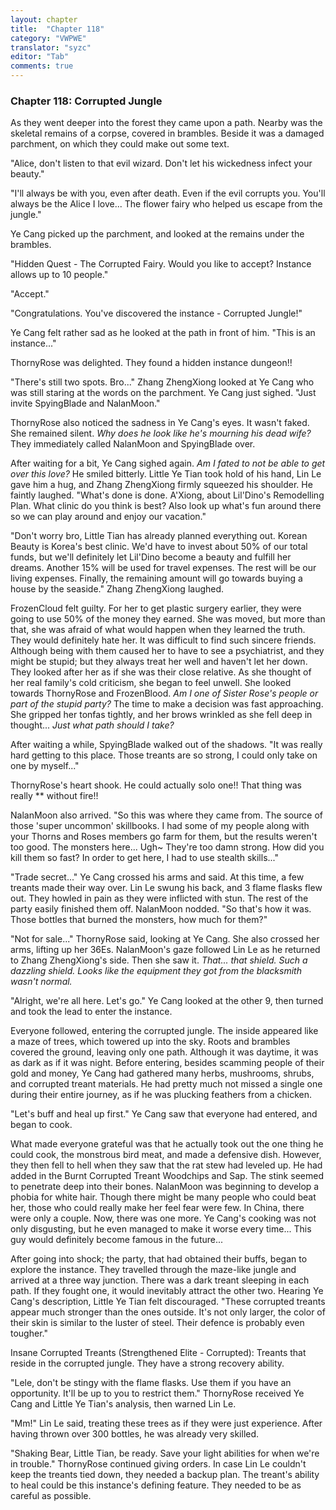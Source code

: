 ```yaml
---
layout: chapter
title:  "Chapter 118"
category: "VWPWE"
translator: "syzc"
editor: "Tab"
comments: true
---
```


### Chapter 118: Corrupted Jungle

As they went deeper into the forest they came upon a path. Nearby was the skeletal remains of a corpse, covered in brambles. Beside it was a damaged parchment, on which they could make out some text.

"Alice, don't listen to that evil wizard. Don't let his wickedness infect your beauty."

"I'll always be with you, even after death. Even if the evil corrupts you. You'll always be the Alice I love... The flower fairy who helped us escape from the jungle."

Ye Cang picked up the parchment, and looked at the remains under the brambles.

"Hidden Quest - The Corrupted Fairy. Would you like to accept? Instance allows up to 10 people."

"Accept."

"Congratulations. You've discovered the instance - Corrupted Jungle!"

Ye Cang felt rather sad as he looked at the path in front of him. "This is an instance..."

ThornyRose was delighted. They found a hidden instance dungeon!!

"There's still two spots. Bro..." Zhang ZhengXiong looked at Ye Cang who was still staring at the words on the parchment. Ye Cang just sighed. "Just invite SpyingBlade and NalanMoon."

ThornyRose also noticed the sadness in Ye Cang's eyes. It wasn't faked. She remained silent. *Why does he look like he's mourning his dead wife?* They immediately called NalanMoon and SpyingBlade over.

After waiting for a bit, Ye Cang sighed again. *Am I fated to not be able to get over this love?* He smiled bitterly. Little Ye Tian took hold of his hand, Lin Le gave him a hug, and Zhang ZhengXiong firmly squeezed his shoulder. He faintly laughed. "What's done is done. A'Xiong, about Lil'Dino's Remodelling Plan. What clinic do you think is best? Also look up what's fun around there so we can play around and enjoy our vacation."

"Don't worry bro, Little Tian has already planned everything out. Korean Beauty is Korea's best clinic. We'd have to invest about 50% of our total funds, but we'll definitely let Lil'Dino become a beauty and fulfill her dreams. Another 15% will be used for travel expenses. The rest will be our living expenses. Finally, the remaining amount will go towards buying a house by the seaside." Zhang ZhengXiong laughed.  

FrozenCloud felt guilty. For her to get plastic surgery earlier, they were going to use 50% of the money they earned. She was moved, but more than that, she was afraid of what would happen when they learned the truth. They would definitely hate her. It was difficult to find such sincere friends. Although being with them caused her to have to see a psychiatrist, and they might be stupid; but they always treat her well and haven't let her down. They looked after her as if she was their close relative. As she thought of her real family's cold criticism, she began to feel unwell. She looked towards ThornyRose and FrozenBlood. *Am I one of Sister Rose's people or part of the stupid party?* The time to make a decision was fast approaching. She gripped her tonfas tightly, and her brows wrinkled as she fell deep in thought... *Just what path should I take?*

After waiting a while, SpyingBlade walked out of the shadows. "It was really hard getting to this place. Those treants are so strong, I could only take on one by myself..."

ThornyRose's heart shook. He could actually solo one!! That thing was really \*\* without fire!!

NalanMoon also arrived. "So this was where they came from. The source of those 'super uncommon' skillbooks. I had some of my people along with your Thorns and Roses members go farm for them, but the results weren't too good. The monsters here... Ugh~ They're too damn strong. How did you kill them so fast? In order to get here, I had to use stealth skills..."

"Trade secret..." Ye Cang crossed his arms and said. At this time, a few treants made their way over. Lin Le swung his back, and 3 flame flasks flew out. They howled in pain as they were inflicted with stun. The rest of the party easily finished them off. NalanMoon nodded. "So that's how it was. Those bottles that burned the monsters, how much for them?"

"Not for sale..." ThornyRose said, looking at Ye Cang. She also crossed her arms, lifting up her 36Es. NalanMoon's gaze followed Lin Le as he returned to Zhang ZhengXiong's side. Then she saw it. *That... that shield. Such a dazzling shield. Looks like the equipment they got from the blacksmith wasn't normal.*

"Alright, we're all here. Let's go." Ye Cang looked at the other 9, then turned and took the lead to enter the instance.

Everyone followed, entering the corrupted jungle. The inside appeared like a maze of trees, which towered up into the sky. Roots and brambles covered the ground, leaving only one path. Although it was daytime, it was as dark as if it was night. Before entering, besides scamming people of their gold and money, Ye Cang had gathered many herbs, mushrooms, shrubs, and corrupted treant materials. He had pretty much not missed a single one during their entire journey, as if he was plucking feathers from a chicken. 

"Let's buff and heal up first." Ye Cang saw that everyone had entered, and began to cook.

What made everyone grateful was that he actually took out the one thing he could cook, the monstrous bird meat, and made a defensive dish. However, they then fell to hell when they saw that the rat stew had leveled up. He had added in the Burnt Corrupted Treant Woodchips and Sap. The stink seemed to penetrate deep into their bones. NalanMoon was beginning to develop a phobia for white hair. Though there might be many people who could beat her, those who could really make her feel fear were few. In China, there were only a couple. Now, there was one more. Ye Cang's cooking was not only disgusting, but he even managed to make it worse every time... This guy would definitely become famous in the future...

After going into shock; the party, that had obtained their buffs, began to explore the instance. They travelled through the maze-like jungle and arrived at a three way junction. There was a dark treant sleeping in each path. If they fought one, it would inevitably attract the other two. Hearing Ye Cang's description, Little Ye Tian felt discouraged. "These corrupted treants appear much stronger than the ones outside. It's not only larger, the color of their skin is similar to the luster of steel. Their defence is probably even tougher." 

Insane Corrupted Treants (Strengthened Elite - Corrupted): Treants that reside in the corrupted jungle. They have a strong recovery ability.

"Lele, don't be stingy with the flame flasks. Use them if you have an opportunity. It'll be up to you to restrict them." ThornyRose received Ye Cang and Little Ye Tian's analysis, then warned Lin Le. 

"Mm!" Lin Le said, treating these trees as if they were just experience. After having thrown over 300 bottles, he was already very skilled.

"Shaking Bear, Little Tian, be ready. Save your light abilities for when we're in trouble." ThornyRose continued giving orders. In case Lin Le couldn't keep the treants tied down, they needed a backup plan. The treant's ability to heal could be this instance's defining feature. They needed to be as careful as possible.
